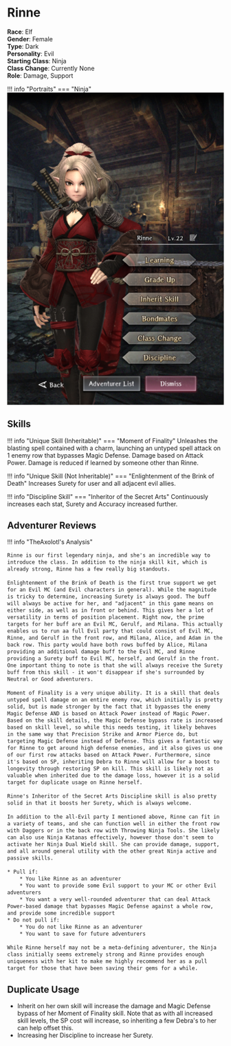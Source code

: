 # Rinne

**Race**: Elf  
**Gender**: Female  
**Type**: Dark  
**Personality**: Evil  
**Starting Class**: Ninja  
**Class Change**: Currently None  
**Role**: Damage, Support

!!! info "Portraits"
    === "Ninja"
        ![](../img/rinne-ninja.png)


## Skills

!!! info "Unique Skill (Inheritable)"
    === "Moment of Finality"
        Unleashes the blasting spell contained with a charm, launching an untyped spell attack on 1 enemy row that bypasses Magic Defense. Damage based on Attack Power. Damage is reduced if learned by someone other than Rinne.

!!! info "Unique Skill (Not Inheritable)"
    === "Enlightenment of the Brink of Death"
        Increases Surety for user and all adjacent evil allies.

!!! info "Discipline Skill"
    === "Inheritor of the Secret Arts"
        Continuously increases each stat, Surety and Accuracy increased further.

## Adventurer Reviews

!!! info "TheAxolotl's Analysis"

    Rinne is our first legendary ninja, and she's an incredible way to introduce the class. In addition to the ninja skill kit, which is already strong, Rinne has a few really big standouts.

    Enlightenment of the Brink of Death is the first true support we get for an Evil MC (and Evil characters in general). While the magnitude is tricky to determine, increasing Surety is always good. The buff will always be active for her, and "adjacent" in this game means on either side, as well as in front or behind. This gives her a lot of versatility in terms of position placement. Right now, the prime targets for her buff are an Evil MC, Gerulf, and Milana. This actually enables us to run aa full Evil party that could consist of Evil MC, Rinne, and Gerulf in the front row, and Milana, Alice, and Adam in the back row. This party would have both rows buffed by Alice, Milana providing an additional damage buff to the Evil MC, and Rinne providing a Surety buff to Evil MC, herself, and Gerulf in the front. One important thing to note is that she will always receive the Surety buff from this skill - it won't disappear if she's surrounded by Neutral or Good adventurers.

    Moment of Finality is a very unique ability. It is a skill that deals untyped spell damage on an entire enemy row, which initially is pretty solid, but is made stronger by the fact that it bypasses the enemy Magic Defense AND is based on Attack Power instead of Magic Power. Based on the skill details, the Magic Defense bypass rate is increased based on skill level, so while this needs testing, it likely behaves in the same way that Precision Strike and Armor Pierce do, but targeting Magic Defense instead of Defense. This gives a fantastic way for Rinne to get around high defense enemies, and it also gives us one of our first row attacks based on Attack Power. Furthermore, since it's based on SP, inheriting Debra to Rinne will allow for a boost to longevity through restoring SP on kill. This skill is likely not as valuable when inherited due to the damage loss, however it is a solid target for duplicate usage on Rinne herself.

    Rinne's Inheritor of the Secret Arts Discipline skill is also pretty solid in that it boosts her Surety, which is always welcome.

    In addition to the all-Evil party I mentioned above, Rinne can fit in a variety of teams, and she can function well in either the front row with Daggers or in the back row with Throwing Ninja Tools. She likely can also use Ninja Katanas effectively, however those don't seem to activate her Ninja Dual Wield skill. She can provide damage, support, and all around general utility with the other great Ninja active and passive skills.

    * Pull if:
        * You like Rinne as an adventurer
        * You want to provide some Evil support to your MC or other Evil adventurers
        * You want a very well-rounded adventurer that can deal Attack Power-based damage that bypasses Magic Defense against a whole row, and provide some incredible support
    * Do not pull if:
        * You do not like Rinne as an adventurer
        * You want to save for future adventurers

    While Rinne herself may not be a meta-defining adventurer, the Ninja class initially seems extremely strong and Rinne provides enough uniqueness with her kit to make me highly recommend her as a pull target for those that have been saving their gems for a while.
    
## Duplicate Usage

* Inherit on her own skill will increase the damage and Magic Defense bypass of her Moment of Finality skill. Note that as with all increased skill levels, the SP cost will increase, so inheriting a few Debra's to her can help offset this.
* Increasing her Discipline to increase her Surety.